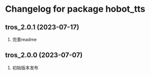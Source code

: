 # Changelog for package hobot_tts

tros_2.0.1 (2023-07-17)
------------------
1. 完善readme

tros_2.0.0 (2023-07-07)
------------------
1. 初始版本发布